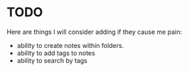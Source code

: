 # TODO

Here are things I will consider adding if they cause me pain:

- ability to create notes within folders.
- ability to add tags to notes
- ability to search by tags
